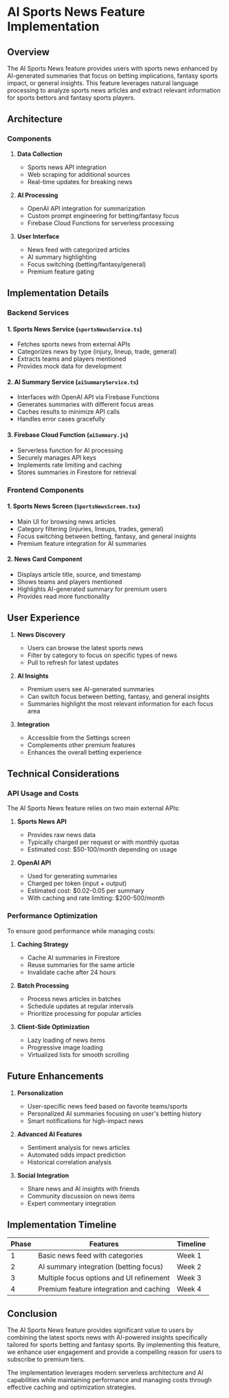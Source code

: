 # AI Sports News Feature Implementation

## Overview

The AI Sports News feature provides users with sports news enhanced by AI-generated summaries that focus on betting implications, fantasy sports impact, or general insights. This feature leverages natural language processing to analyze sports news articles and extract relevant information for sports bettors and fantasy sports players.

## Architecture

### Components

1. **Data Collection**
   - Sports news API integration
   - Web scraping for additional sources
   - Real-time updates for breaking news

2. **AI Processing**
   - OpenAI API integration for summarization
   - Custom prompt engineering for betting/fantasy focus
   - Firebase Cloud Functions for serverless processing

3. **User Interface**
   - News feed with categorized articles
   - AI summary highlighting
   - Focus switching (betting/fantasy/general)
   - Premium feature gating

## Implementation Details

### Backend Services

#### 1. Sports News Service (`sportsNewsService.ts`)
- Fetches sports news from external APIs
- Categorizes news by type (injury, lineup, trade, general)
- Extracts teams and players mentioned
- Provides mock data for development

#### 2. AI Summary Service (`aiSummaryService.ts`)
- Interfaces with OpenAI API via Firebase Functions
- Generates summaries with different focus areas
- Caches results to minimize API calls
- Handles error cases gracefully

#### 3. Firebase Cloud Function (`aiSummary.js`)
- Serverless function for AI processing
- Securely manages API keys
- Implements rate limiting and caching
- Stores summaries in Firestore for retrieval

### Frontend Components

#### 1. Sports News Screen (`SportsNewsScreen.tsx`)
- Main UI for browsing news articles
- Category filtering (injuries, lineups, trades, general)
- Focus switching between betting, fantasy, and general insights
- Premium feature integration for AI summaries

#### 2. News Card Component
- Displays article title, source, and timestamp
- Shows teams and players mentioned
- Highlights AI-generated summary for premium users
- Provides read more functionality

## User Experience

1. **News Discovery**
   - Users can browse the latest sports news
   - Filter by category to focus on specific types of news
   - Pull to refresh for latest updates

2. **AI Insights**
   - Premium users see AI-generated summaries
   - Can switch focus between betting, fantasy, and general insights
   - Summaries highlight the most relevant information for each focus area

3. **Integration**
   - Accessible from the Settings screen
   - Complements other premium features
   - Enhances the overall betting experience

## Technical Considerations

### API Usage and Costs

The AI Sports News feature relies on two main external APIs:

1. **Sports News API**
   - Provides raw news data
   - Typically charged per request or with monthly quotas
   - Estimated cost: $50-100/month depending on usage

2. **OpenAI API**
   - Used for generating summaries
   - Charged per token (input + output)
   - Estimated cost: $0.02-0.05 per summary
   - With caching and rate limiting: $200-500/month

### Performance Optimization

To ensure good performance while managing costs:

1. **Caching Strategy**
   - Cache AI summaries in Firestore
   - Reuse summaries for the same article
   - Invalidate cache after 24 hours

2. **Batch Processing**
   - Process news articles in batches
   - Schedule updates at regular intervals
   - Prioritize processing for popular articles

3. **Client-Side Optimization**
   - Lazy loading of news items
   - Progressive image loading
   - Virtualized lists for smooth scrolling

## Future Enhancements

1. **Personalization**
   - User-specific news feed based on favorite teams/sports
   - Personalized AI summaries focusing on user's betting history
   - Smart notifications for high-impact news

2. **Advanced AI Features**
   - Sentiment analysis for news articles
   - Automated odds impact prediction
   - Historical correlation analysis

3. **Social Integration**
   - Share news and AI insights with friends
   - Community discussion on news items
   - Expert commentary integration

## Implementation Timeline

| Phase | Features | Timeline |
|-------|----------|----------|
| 1 | Basic news feed with categories | Week 1 |
| 2 | AI summary integration (betting focus) | Week 2 |
| 3 | Multiple focus options and UI refinement | Week 3 |
| 4 | Premium feature integration and caching | Week 4 |

## Conclusion

The AI Sports News feature provides significant value to users by combining the latest sports news with AI-powered insights specifically tailored for sports betting and fantasy sports. By implementing this feature, we enhance user engagement and provide a compelling reason for users to subscribe to premium tiers.

The implementation leverages modern serverless architecture and AI capabilities while maintaining performance and managing costs through effective caching and optimization strategies.